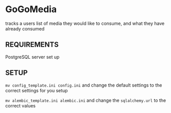 # GoGoMedia 

tracks a users list of media they would like to consume, and what they have already consumed

## REQUIREMENTS
PostgreSQL server set up

## SETUP
`mv config_template.ini config.ini`
and change the default settings to the correct settings for you setup

`mv alembic_template.ini alembic.ini`
and change the `sqlalchemy.url` to the correct values
